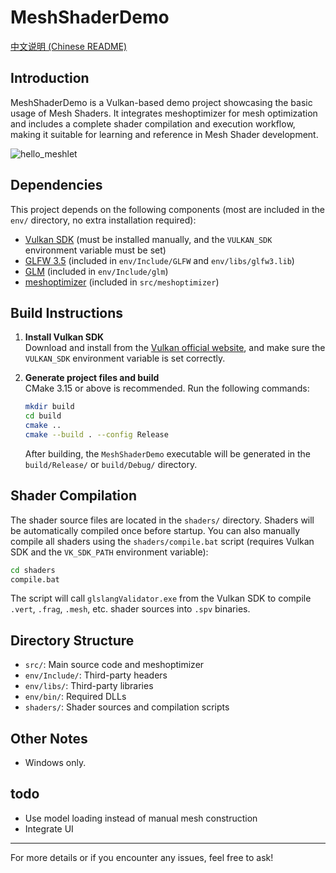 # MeshShaderDemo

[中文说明 (Chinese README)](./README.md)

## Introduction

MeshShaderDemo is a Vulkan-based demo project showcasing the basic usage of Mesh Shaders. It integrates meshoptimizer for mesh optimization and includes a complete shader compilation and execution workflow, making it suitable for learning and reference in Mesh Shader development.

![hello_meshlet](https://github.com/user-attachments/assets/66cd0264-7ed4-426c-b327-4ce01fc932b7)

## Dependencies

This project depends on the following components (most are included in the `env/` directory, no extra installation required):

- [Vulkan SDK](https://vulkan.lunarg.com/) (must be installed manually, and the `VULKAN_SDK` environment variable must be set)
- [GLFW 3.5](https://www.glfw.org/) (included in `env/Include/GLFW` and `env/libs/glfw3.lib`)
- [GLM](https://github.com/g-truc/glm) (included in `env/Include/glm`)
- [meshoptimizer](https://github.com/zeux/meshoptimizer) (included in `src/meshoptimizer`)

## Build Instructions

1. **Install Vulkan SDK**  
   Download and install from the [Vulkan official website](https://vulkan.lunarg.com/), and make sure the `VULKAN_SDK` environment variable is set correctly.

2. **Generate project files and build**  
   CMake 3.15 or above is recommended. Run the following commands:

   ```sh
   mkdir build
   cd build
   cmake ..
   cmake --build . --config Release
   ```

   After building, the `MeshShaderDemo` executable will be generated in the `build/Release/` or `build/Debug/` directory.

## Shader Compilation

The shader source files are located in the `shaders/` directory. Shaders will be automatically compiled once before startup. You can also manually compile all shaders using the `shaders/compile.bat` script (requires Vulkan SDK and the `VK_SDK_PATH` environment variable):

```sh
cd shaders
compile.bat
```

The script will call `glslangValidator.exe` from the Vulkan SDK to compile `.vert`, `.frag`, `.mesh`, etc. shader sources into `.spv` binaries.

## Directory Structure

- `src/`: Main source code and meshoptimizer
- `env/Include/`: Third-party headers
- `env/libs/`: Third-party libraries
- `env/bin/`: Required DLLs
- `shaders/`: Shader sources and compilation scripts

## Other Notes

- Windows only.

## todo
- Use model loading instead of manual mesh construction
- Integrate UI

---

For more details or if you encounter any issues, feel free to ask! 
